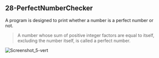 ## 28-PerfectNumberChecker
A program is designed to print whether a number is a perfect number or not.

> A number whose sum of positive integer factors are equal to itself, excluding the number itself, is called a perfect number. 

![Screenshot_5-vert](https://user-images.githubusercontent.com/57245919/130211772-00973c62-85e6-41a3-aa61-32467aa95f19.jpg)
